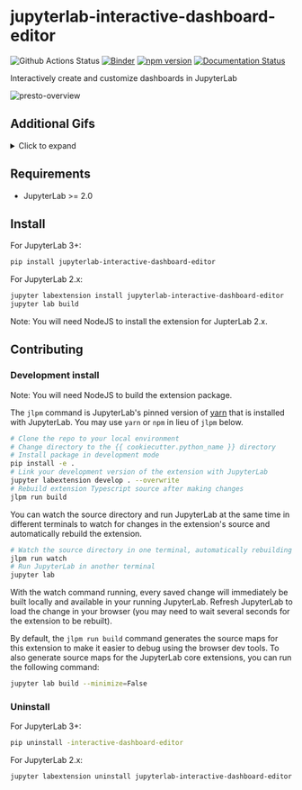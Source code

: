# jupyterlab-interactive-dashboard-editor

![Github Actions Status](https://github.com/jupytercalpoly/jupyterlab-interactive-dashboard-editor/workflows/Build/badge.svg)
[![Binder](https://mybinder.org/badge_logo.svg)](https://mybinder.org/v2/gh/jupytercalpoly/jupyterlab-interactive-dashboard-editor/master?urlpath=lab)
[![npm version](https://badge.fury.io/js/jupyterlab-interactive-dashboard-editor.svg)](https://www.npmjs.com/package/jupyterlab-interactive-dashboard-editor)
[![Documentation Status](https://readthedocs.org/projects/jupyterlab-interactive-dashboard-editor/badge/?version=latest)](https://jupyterlab-interactive-dashboard-editor.readthedocs.io/en/latest/?badge=latest)

Interactively create and customize dashboards in JupyterLab

![presto-overview](https://github.com/jupytercalpoly/jupyterlab-interactive-dashboard-editor/blob/master/Design/gifs/overview.gif)

## Additional Gifs

<details>
  <summary>Click to expand</summary>
  Add and rearrange outputs on dashboards right from your notebook.

![add-move-resize](https://github.com/jupytercalpoly/jupyterlab-interactive-dashboard-editor/blob/master/Design/gifs/add_move_resize.gif)

Add outputs from multiple notebooks.

![add-multiple](https://github.com/jupytercalpoly/jupyterlab-interactive-dashboard-editor/blob/master/Design/gifs/multiple_notebooks.gif)

See changes immediately.

![see-changes](https://github.com/jupytercalpoly/jupyterlab-interactive-dashboard-editor/blob/master/Design/gifs/update_cells.gif)

Preview your dashboard and interact with widgets in present mode.

![present-mode](https://github.com/jupytercalpoly/jupyterlab-interactive-dashboard-editor/blob/master/Design/gifs/present_edit.gif)

Undo and redo.

![undo-redo](https://github.com/jupytercalpoly/jupyterlab-interactive-dashboard-editor/blob/master/Design/gifs/undo_redo.gif)

Add markdown too.

![markdown-too](https://github.com/jupytercalpoly/jupyterlab-interactive-dashboard-editor/blob/master/Design/gifs/markdown_too.gif)

Save dashboards to file,

![save-dashboard](https://github.com/jupytercalpoly/jupyterlab-interactive-dashboard-editor/blob/master/Design/gifs/save.gif)

Load them up,

![load-dashboard](https://github.com/jupytercalpoly/jupyterlab-interactive-dashboard-editor/blob/master/Design/gifs/load.gif)

And edit them again!

![edit-again](https://github.com/jupytercalpoly/jupyterlab-interactive-dashboard-editor/blob/master/Design/gifs/edit_again.gif)

</details>

## Requirements

- JupyterLab >= 2.0

## Install

For JupyterLab 3+:

```bash
pip install jupyterlab-interactive-dashboard-editor
```

For JupyterLab 2.x:

```bash
jupyter labextension install jupyterlab-interactive-dashboard-editor
jupyter lab build
```

Note: You will need NodeJS to install the extension for JupterLab 2.x.

## Contributing

### Development install

Note: You will need NodeJS to build the extension package.

The `jlpm` command is JupyterLab's pinned version of
[yarn](https://yarnpkg.com/) that is installed with JupyterLab. You may use
`yarn` or `npm` in lieu of `jlpm` below.

```bash
# Clone the repo to your local environment
# Change directory to the {{ cookiecutter.python_name }} directory
# Install package in development mode
pip install -e .
# Link your development version of the extension with JupyterLab
jupyter labextension develop . --overwrite
# Rebuild extension Typescript source after making changes
jlpm run build
```

You can watch the source directory and run JupyterLab at the same time in different terminals to watch for changes in the extension's source and automatically rebuild the extension.

```bash
# Watch the source directory in one terminal, automatically rebuilding when needed
jlpm run watch
# Run JupyterLab in another terminal
jupyter lab
```

With the watch command running, every saved change will immediately be built locally and available in your running JupyterLab. Refresh JupyterLab to load the change in your browser (you may need to wait several seconds for the extension to be rebuilt).

By default, the `jlpm run build` command generates the source maps for this extension to make it easier to debug using the browser dev tools. To also generate source maps for the JupyterLab core extensions, you can run the following command:

```bash
jupyter lab build --minimize=False
```

### Uninstall

For JupyterLab 3+:

```bash
pip uninstall -interactive-dashboard-editor
```

For JupyterLab 2.x:

```bash
jupyter labextension uninstall jupyterlab-interactive-dashboard-editor
```
